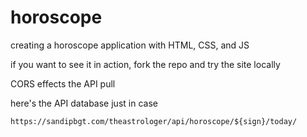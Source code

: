 # horoscope
creating a horoscope application with HTML, CSS, and JS

if you want to see it in action, fork the repo and try the site locally

CORS effects the API pull

here's the API database just in case

`https://sandipbgt.com/theastrologer/api/horoscope/${sign}/today/`
